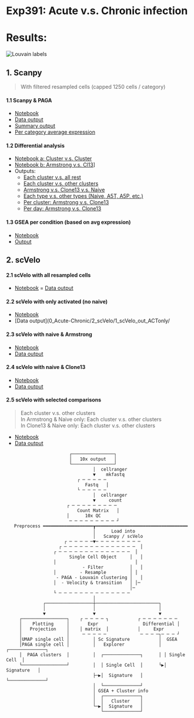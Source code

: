 
# Exp391: Acute v.s. Chronic infection

# Results:

![Louvain labels](https://user-images.githubusercontent.com/26311995/93657818-a519d180-fa03-11ea-8bb9-26373ef7fb19.png)

## 1. Scanpy <br>
   > With filtered resampled cells (capped 1250 cells / category) <br>
   
   #### 1.1 Scanpy & PAGA 
   - [Notebook](0_Acute-Chronic/codes_local/1_0-0_SCANPY_PAGA_resampled.ipynb)
   - [Data output](0_Acute-Chronic/1_Scanpy/0_Scanpy_out_resampled/0_Acute-Chronic_paga/)
   - [Summary output](0_Acute-Chronic/1_Scanpy/0_Scanpy_out_resampled/0_sum/)
   - [Per category average expression](0_Acute-Chronic/1_Scanpy/0_Scanpy_out_resampled/1_avg_expr/)
   
   #### 1.2 Differential analysis
   - [Notebook a: Cluster v.s. Cluster](0_Acute-Chronic/codes_local/1_0-a_SCANPY_PAGA_resampled_DifferentialAnalysis_cluster-vs-cluster.ipynb)
   - [Notebook b: Armstrong v.s. Cl13](0_Acute-Chronic/codes_local/1_0-a_SCANPY_PAGA_resampled_DifferentialAnalysis_cluster-vs-cluster.ipynb)]
   - Outputs:
     - [Each cluster v.s. all rest](0_Acute-Chronic/1_Scanpy/0_Scanpy_out_resampled/2_DE/eachCluster_vs_All/)
     - [Each cluster v.s. other clusters](0_Acute-Chronic/1_Scanpy/0_Scanpy_out_resampled/2_DE/Cluster_vs_Cluster/)
     - [Armstrong v.s. Clone13 v.s. Naive](0_Acute-Chronic/1_Scanpy/0_Scanpy_out_resampled/2_DE/Arm_vs_Cl13/)
     - [Each type v.s. other types (Naive, A5T, A5P, etc.)](0_Acute-Chronic/1_Scanpy/0_Scanpy_out_resampled/2_DE/celltype_vs_celltype/)
     - [Per cluster: Armstrong v.s. Clone13](0_Acute-Chronic/1_Scanpy/0_Scanpy_out_resampled/2_DE/perCluster_Arm_vs_Cl13)
     - [Per day: Armstrong v.s. Clone13](0_Acute-Chronic/1_Scanpy/0_Scanpy_out_resampled/2_DE/perTimepoint_Arm_vs_Cl13/)
   
   #### 1.3 GSEA per condition (based on avg expression)
   - [Notebook](0_Acute-Chronic/codes_local/2_0_GSEA_resampled_avg_expr.ipynb)
   - [Output](0_Acute-Chronic/1_Scanpy/0_Scanpy_out_resampled/3_GSEA/)
   
## 2. scVelo <br>

   #### 2.1 scVelo with all resampled cells
   - [Notebook](0_Acute-Chronic/codes_local/3_0_scVelo_Analysis_resampled.ipynb)
   = [Data output](0_Acute-Chronic/2_scVelo/0_scVelo_out_resampled/)
   
   #### 2.2 scVelo with only activated (no naive)
   - [Notebook](0_Acute-Chronic/codes_local/3_1_scVelo_Analysis_ACTonly.ipynb)
   - [Data output](0_Acute-Chronic/2_scVelo/1_scVelo_out_ACTonly/
   
   #### 2.3 scVelo with naive & Armstrong
   - [Notebook](0_Acute-Chronic/codes_local/3_2_scVelo_Analysis_ARMonly.ipynb)
   - [Data output](0_Acute-Chronic/2_scVelo/2_scVelo_out_ARMonly/)

   #### 2.4 scVelo with naive & Clone13
   - [Notebook](0_Acute-Chronic/codes_local/3_3_scVelo_Analysis_CL13only.ipynb)
   - [Data output](0_Acute-Chronic/2_scVelo/3_scVelo_out_CL13only/)
   
   #### 2.5 scVelo with selected comparisons
   > Each cluster v.s. other clusters <br>
   > In Armstrong & Naive only: Each cluster v.s. other clusters <br>
   > In Clone13 & Naive only: Each cluster v.s. other clusters <br>
   - [Notebook](0_Acute-Chronic/codes_local/3_4_scVelo_Analysis_LouvainCluster.ipynb)
   - [Data output](0_Acute-Chronic/2_scVelo/4_scVelo_out_LouvainCluster/)

```                                                                      
                        ┌────────────────┐                                  
                        │   10x output   │                                  
                        └────────────────┘                                  
                                 │  cellranger                              
                                 ▼    mkfastq                               
                           ┌ ─ ─ ─ ─ ─                                      
                              Fastq   │                                     
                           └ ─ ─ ─ ─ ─                                      
                                 │  cellranger                              
                                 ▼     count                                
                       ┌ ─ ─ ─ ─ ─ ─ ─ ─ ─                                  
                           Count Matrix   │                                 
                       │      10x QC                                        
                        ─ ─ ─ ─ ─ ─ ─ ─ ─ ┘                                 
   Preprocess ━━━━━━━━━━━━━━━━━━━┳━━━━━━━━━━━━━━━━━━━━━━━━━━━━━━━━━━━       
                                 │      Load into                           
                                 │   Scanpy / scVelo                        
                      ┌ ─ ─ ─ ─ ─▼─ ─ ─ ─ ─ ─ ─ ─ ─                         
                    ┌ ─ ─ ─ ─ ─ ─ ─ ─ ─ ─ ─ ─ ─ ─  │                        
                  ┌ ─ ─ ─ ─ ─ ─ ─ ─ ─ ─ ─ ─ ─ ─  │                          
                        Single Cell Object     │   │                        
                  │                              │                          
                             - Filter          │   │                        
                  │         - Resample         │ │                         
                   - PAGA - Louvain clustering │   │                        
                  │  - Velocity & transition   │ │─                         
                                               │─                           
                  └ ─ ─ ─ ─ ─ ─ ─ ─ ─ ─ ─ ─ ─ ─                             
                                 │                      
              ┌──────────────────┼────────────────────────┐                 
              │                  │                        │                 
              ▼                  ▼                        ▼                 
     ┌─────────────────┐    ┌ ─ ─ ─ ─ ┐           ┌ ─ ─ ─ ─ ─ ─ ─           
     │    Plotting     │       Expr                 Differential │          
     │   Projection    │    │ matrix  │           │     Expr                
     │                 │     ─ ─ ─ ─ ─             ─ ─ ─ ─┐─ ─ ─ ┘          
     │UMAP single cell │         │ Sc Signature           │  GSEA           
     │PAGA single cell │         │   Explorer             │ ┌──────────────┐
     │  PAGA clusters  │         │  ┌──────────────┐      │ │ Single Cell  │
     └─────────────────┘         │  │ Single Cell  │      └▶│  Signature   │
                                 ├─▶│  Signature   │        └──────────────┘
                                 │  └──────────────┘                        
                                 │ GSEA + Cluster info                      
                                 │  ┌──────────────┐                        
                                 │  │   Cluster    │                        
                                 └─▶│  Signature   │                        
                                    └──────────────┘                        
```
